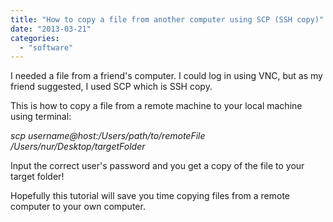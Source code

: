 ```yaml
---
title: "How to copy a file from another computer using SCP (SSH copy)"
date: "2013-03-21"
categories: 
  - "software"
---
```


I needed a file from a friend's computer. I could log in using VNC, but as my friend suggested, I used SCP which is SSH copy.  
  
This is how to copy a file from a remote machine to your local machine using terminal:  
  
_scp username@host:/Users/path/to/remoteFile /Users/nur/Desktop/targetFolder_  
  
Input the correct user's password and you get a copy of the file to your target folder!  
  
Hopefully this tutorial will save you time copying files from a remote computer to your own computer.
